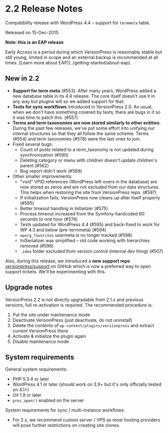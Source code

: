 # 2.2 Release Notes

Compatibility release with WordPress 4.4 – support for `termmeta` table.

Released on 15-Dec-2015.


<div class="note">
  <p><strong>Note: this is an EAP release</strong></p>
  <p>Early Access is a period during which VersionPress is reasonably stable but still young, limited in scope and an external backup is recommended at all times. [Learn more about EAP](../getting-started/about-eap).</p>
</div>


## New in 2.2

 - **Support for term meta** (#553). After many years, WordPress added a new database table in its 4.4 release. The core itself doesn't use it in any way but plugins will so we added support for that.
 - **Tests for sync workflows** introduced in VersionPress 2.0. As usual, when we don't have something covered by tests, there are bugs in it so it was time to patch this. (#557)
 - **Terms and term taxonomies are now stored similarly to other entities**. During the past few releases, we've put some effort into unifying our internal structures so that they all follow the same scheme. Terms (#554) and term taxonomies (#578) were the last ones to join.
 - Fixed several bugs:
     - Count of posts related to a term_taxonomy is not updated during synchronization (#590)
     - Deleting category or menu with children doesn't update children's parent (#562)
     - Bug report didn't work (#569)
 - Other smaller improvements:
     - "void" VPID references (WordPress left-overs in the database) are now stored as zeros and are not excluded from our data structures. This helps when restoring the site from VersionPress repo. (#597)   
     - If initialization fails, VersionPress now cleans up after itself properly (#585)
     - Better timeout handling in Initializer (#575)
     - Process timeout increased from the Symfony-hardcoded 60 seconds to one hour (#574)
     - Tests updated for WordPress 4.4 (#595) and back-fixed to work for WP 4.3 and below (pre-termmeta) (#594)
     - `wporg_favorites` usermeta is no longer tracked (#598)
     - IniSerializer was simplified – old code working with hierarchies removed (#596)
     - `.idea` folder excluded from version control (internal dev thing) (#507)

Also, during this release, we introduced a **new support repo** [versionpress/support](https://github.com/versionpress/support) on GitHub which is now a preferred way to open support tickets. We'll be experimenting with this.


## Upgrade notes

VersionPress 2.2 is not directly upgradable from 2.1.x and previous versions, full re-activation is required. The recommended procedure is:

 1. Put the site under maintenance mode
 2. Deactivate VersionPress (just deactivate, do not uninstall)
 3. Delete the contents of `wp-content/plugins/versionpress` and extract current VersionPress there
 4. Activate & initialize the plugin again
 5. Disable maintenance mode


## System requirements

General system requirements:

 - PHP 5.3.4 or later
 - WordPress 4.1 or later (should work on 3.9+ but it's only officially tested on 4.1+)
 - Git 1.9 or later
 - `proc_open()` enabled on the server

System requirements for sync / multi-instance workflows:

 - For 2.x, we recommend custom server / VPS as most hosting providers will pose further restrictions on creating site clones.
